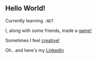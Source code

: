 ## Hello World!

Currently learning ```.NET```

I, along with some friends, made a <a href="https://katsys.itch.io/clear">game!</a>

Sometimes I feel <a href="https://www.behance.net/katsys">creative!</a>

Oh.. and here's my <a href="https://www.linkedin.com/in/koustav-acharya-55a90a156/">LinkedIn</a>


